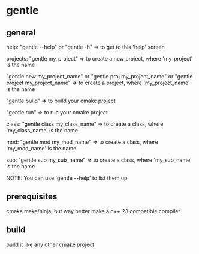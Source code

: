 # gentle

## general
  help:
  "gentle --help" or "gentle -h" => to get to this 'help' screen

  projects:
  "gentle my_project" => to create a new project, where 'my_project' is the name

  "gentle new my_project_name" or "gentle proj my_project_name" or "gentle project my_project_name" => to create a project, where 'my_project_name' is the name 

  "gentle build" => to build your cmake project

  "gentle run" => to run your cmake project

  class:
  "gentle class my_class_name" => to create a class, where 'my_class_name' is the name

  mod:
  "gentle mod my_mod_name" => to create a class, where 'my_mod_name' is the name

  sub:
  "gentle sub my_sub_name" => to create a class, where 'my_sub_name' is the name

NOTE:
  You can use 'gentle --help' to list them up.

## prerequisites
  cmake
  make/ninja, but way better make
  a c++ 23 compatible compiler

## build
  build it like any other cmake project
